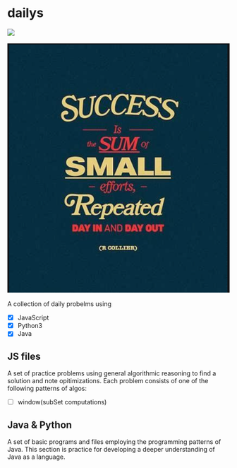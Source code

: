 # dailys
<p>
<img src="https://img.shields.io/github/languages/top/Ahmed-Elawad/dailys" />  
</p>

<div align="center">
  <img src="https://github.com/Ahmed-Elawad/dailys/blob/main/imgs/quote.png" />
</div>

A collection of daily probelms using
- [x] JavaScript
- [x] Python3
- [x] Java

## JS files
A set of practice problems using general algorithmic reasoning to find a solution and note opitimizations. Each problem consists of one of the following patterns of algos:
- [ ] window(subSet computations)

## Java & Python
A set of basic programs and files employing the programming patterns of Java. This section is practice for developing a deeper understanding of Java 
as a language.
